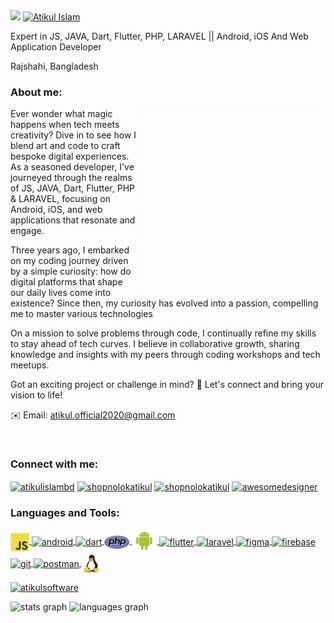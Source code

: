 <img src="https://visitor-badge.laobi.icu/badge?page_id=AtikulSoftware.AtikulSoftware&left_color=tomato&right_color=yellow&left_text=Profile%20Visitors"  />
<a align="center" href="https://www.linkedin.com/in/atikulislambd/"><img src="https://readme-typing-svg.demolab.com?font=Fira+Code&pause=1000&random=false&width=435&lines=Hi%2C+I'm+Atikul+Islam" alt="Atikul Islam" /></a>
<p> Expert in JS, JAVA, Dart, Flutter, PHP, LARAVEL || Android, iOS And Web Application Developer </p>
<p> Rajshahi, Bangladesh </p>

<h3 align="left">About me: </h3>
<img align="right" alt="programming" width="300" src="https://raw.githubusercontent.com/AtikulSoftware/AtikulFiles/main/coding%20anim.gif">
<p>Ever wonder what magic happens when tech meets creativity? Dive in to see how I blend art and code to craft bespoke digital experiences. As a seasoned developer, I've journeyed through the realms of JS, JAVA, Dart, Flutter, PHP & LARAVEL, focusing on Android, iOS, and web applications that resonate and engage.

Three years ago, I embarked on my coding journey driven by a simple curiosity: how do digital platforms that shape our daily lives come into existence? Since then, my curiosity has evolved into a passion, compelling me to master various technologies

On a mission to solve problems through code, I continually refine my skills to stay ahead of tech curves. I believe in collaborative growth, sharing knowledge and insights with my peers through coding workshops and tech meetups.

Got an exciting project or challenge in mind? 📩 Let's connect and bring your vision to life!

✉️ Email: atikul.official2020@gmail.com </p>

<br>

<h3 align="left">Connect with me:</h3>
<p align="left">
<a href="https://linkedin.com/in/atikulislambd" target="blank"><img align="center" src="https://raw.githubusercontent.com/rahuldkjain/github-profile-readme-generator/master/src/images/icons/Social/linked-in-alt.svg" alt="atikulislambd" height="30" width="40" /></a>
<a href="https://fb.com/shopnolokatikul" target="blank"><img align="center" src="https://raw.githubusercontent.com/rahuldkjain/github-profile-readme-generator/master/src/images/icons/Social/facebook.svg" alt="shopnolokatikul" height="30" width="40" /></a>
<a href="https://instagram.com/shopnolokatikul" target="blank"><img align="center" src="https://raw.githubusercontent.com/rahuldkjain/github-profile-readme-generator/master/src/images/icons/Social/instagram.svg" alt="shopnolokatikul" height="30" width="40" /></a>
<a href="https://www.youtube.com/c/awesomedesigner" target="blank"><img align="center" src="https://raw.githubusercontent.com/rahuldkjain/github-profile-readme-generator/master/src/images/icons/Social/youtube.svg" alt="awesomedesigner" height="30" width="40" /></a>
</p>

<h3 align="left">Languages and Tools:</h3>
<p align="left">
  </a> <a href="https://developer.mozilla.org/en-US/docs/Web/JavaScript" target="_blank" rel="noreferrer"> <img align="center" src="https://raw.githubusercontent.com/devicons/devicon/master/icons/javascript/javascript-original.svg" alt="javascript" width="30" height="30"/> </a> 
  <a href="https://www.java.com" target="_blank" rel="noreferrer"> <img align="center" src="https://brandslogos.com/wp-content/uploads/images/large/java-logo-1.png" alt="android" width="40" height="40"/> </a> 
  <a href="https://dart.dev" target="_blank" rel="noreferrer"> <img align="center" src="https://www.vectorlogo.zone/logos/dartlang/dartlang-icon.svg" alt="dart" width="30" height="30"/> </a>
  <a href="https://www.php.net/" target="_blank" rel="noreferrer"> <img align="center" src="https://raw.githubusercontent.com/devicons/devicon/master/icons/php/php-original.svg" alt="php" width="40" height="40"/> </a>
  <a href="https://developer.android.com" target="_blank" rel="noreferrer"> <img align="center" src="https://raw.githubusercontent.com/devicons/devicon/master/icons/android/android-original-wordmark.svg" alt="android" width="40" height="40"/> </a>
  <a href="https://flutter.dev" target="_blank" rel="noreferrer"> <img align="center" src="https://www.vectorlogo.zone/logos/flutterio/flutterio-icon.svg" alt="flutter" width="30" height="30"/> </a>  
  <a href="https://laravel.com/" target="_blank" rel="noreferrer"> <img align="center" src="https://upload.wikimedia.org/wikipedia/commons/thumb/9/9a/Laravel.svg/1969px-Laravel.svg.png" alt="laravel" width="30" height="30"/>
  <a href="https://www.figma.com/" target="_blank" rel="noreferrer"> <img align="center" src="https://www.vectorlogo.zone/logos/figma/figma-icon.svg" alt="figma" width="30" height="30"/> </a>
  <a href="https://firebase.google.com/" target="_blank" rel="noreferrer"> <img align="center" src="https://www.vectorlogo.zone/logos/firebase/firebase-icon.svg" alt="firebase" width="30" height="30"/> </a>
  <a href="https://git-scm.com/" target="_blank" rel="noreferrer"> <img align="center" src="https://www.vectorlogo.zone/logos/git-scm/git-scm-icon.svg" alt="git" width="30" height="30"/>
  <a href="https://postman.com" target="_blank" rel="noreferrer"> <img align="center" src="https://www.vectorlogo.zone/logos/getpostman/getpostman-icon.svg" alt="postman" width="30" height="30"/> </a> 
  <a href="https://www.linux.org/" target="_blank" rel="noreferrer"> <img align="center" src="https://raw.githubusercontent.com/devicons/devicon/master/icons/linux/linux-original.svg" alt="linux" width="30" height="30"/> </a> 
</p>

<p align="left"> <a href="https://github.com/ryo-ma/github-profile-trophy"><img src="https://github-profile-trophy.vercel.app/?username=atikulsoftware" alt="atikulsoftware" /></a> </p>

<div align="left">
  <img src="https://github-readme-stats.vercel.app/api?username=AtikulSoftware&hide_title=false&hide_rank=true&show_icons=true&include_all_commits=true&count_private=true&disable_animations=false&theme=default&locale=en&hide_border=false&order=1" height="150" alt="stats graph"  />
  <img src="https://github-readme-stats.vercel.app/api/top-langs?username=AtikulSoftware&locale=en&hide_title=false&layout=compact&card_width=320&langs_count=5&theme=default&hide_border=false&order=2" height="150" alt="languages graph"  />
</div>

###
